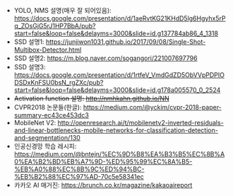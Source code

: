 - YOLO, NMS 설명(매우 잘 되어있음): https://docs.google.com/presentation/d/1aeRvtKG21KHdD5lg6Hgyhx5rPq_ZOsGjG5rJ1HP7BbA/pub?start=false&loop=false&delayms=3000&slide=id.g137784ab86_4_1318
- SSD 설명1: https://junjiwon1031.github.io/2017/09/08/Single-Shot-Multibox-Detector.html
- SSD 설명2: https://m.blog.naver.com/sogangori/221007697796
- SSD 설명3: https://docs.google.com/presentation/d/1rtfeV_VmdGdZD5ObVVpPDPIODSDxKnFSU0bsN_rgZXc/pub?start=false&loop=false&delayms=3000&slide=id.g178a005570_0_2524
- ~~Activation function 설명: http://nmhkahn.github.io/NN~~
- CVPR2018 논문들(한글): https://medium.com/@yckim/cvpr-2018-paper-summary-ec43ce453dc3
- MobileNet V2: http://openresearch.ai/t/mobilenetv2-inverted-residuals-and-linear-bottlenecks-mobile-networks-for-classification-detection-and-segmentation/130
- 인공신경망 학습 레시피: https://medium.com/@bntejn/%EC%9D%B8%EA%B3%B5%EC%8B%A0%EA%B2%BD%EB%A7%9D-%ED%95%99%EC%8A%B5-%EB%A0%88%EC%8B%9C%ED%94%BC-%EB%B2%88%EC%97%AD-70c5e58341ec
- 카카오 AI 매거진: https://brunch.co.kr/magazine/kakaoaireport
